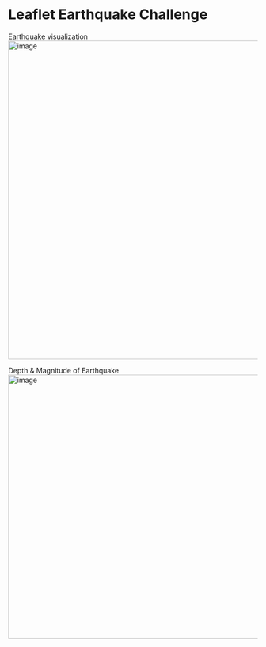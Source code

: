 # Leaflet Earthquake Challenge



Earthquake visualization
<img width="643" alt="image" src="https://github.com/jalainep/leaflet-challenge/assets/143963189/c3b32ede-9496-4e3b-b439-80248742eed8">





Depth & Magnitude of Earthquake
<img width="533" alt="image" src="https://github.com/jalainep/leaflet-challenge/assets/143963189/539cf4c1-6752-480e-8025-b0de9156e9d8">
